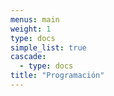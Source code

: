 ```yaml
---
menus: main
weight: 1
type: docs
simple_list: true
cascade:
  - type: docs
title: "Programación"
---
```

